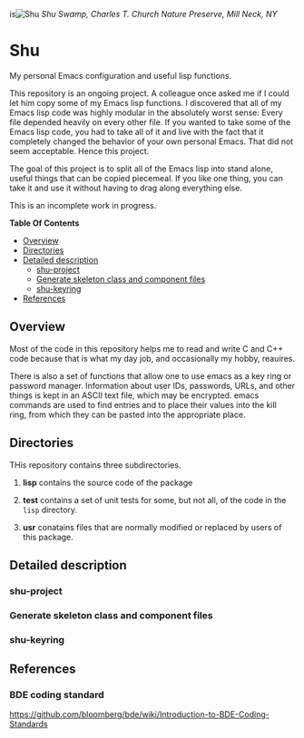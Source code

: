 is![Shu](https://raw.github.com/codesinger/shu/master/doc/shu-2011-l.png)
*Shu Swamp, Charles T. Church Nature Preserve, Mill Neck, NY*
# Shu #
My personal Emacs configuration and useful lisp functions.

This repository is an ongoing project.  A colleague once asked me if I could let him
copy some of my Emacs lisp functions.  I discovered that all of my Emacs lisp code
was highly modular in the absolutely worst sense: Every file depended heavily on every
other file.  If you wanted to take some of the Emacs lisp code, you had to take all
of it and live with the fact that it completely changed the behavior of your own
personal Emacs.  That did not seem acceptable.  Hence this project.

The goal of this project is to split all of the Emacs lisp into stand alone, useful
things that can be copied piecemeal.  If you like one thing, you can take it and use
it without having to drag along everything else.

This is an incomplete work in progress.


**Table Of Contents**

* [Overview](#overview)
* [Directories](#directories)
* [Detailed description](#detaileddescription)
  * [shu-project](#shu-project)
  * [Generate skeleton class and component files](#generatedcode)
  * [shu-keyring](#shu-keyring)
* [References](#references)


## Overview ##

Most of the code in this repository helps me to read and write C and C++ code
because that is what my day job, and occasionally my hobby, reauires.

There is also a set of functions that allow one to use emacs as a key ring or
password manager.  Information about user IDs, passwords, URLs, and other things is
kept in an ASCII text file, which may be encrypted.  emacs commands are used to find
entries and to place their values into the kill ring, from which they can be pasted
into the appropriate place.

## Directories ##

THis repository contains three subdirectories.

 1. **lisp** contains the source code of the package

 2. **test** contains a set of unit tests for some, but not all, of the code in the
   `lisp` directory.

 3. **usr** conatains files that are normally modified or replaced by users of this
   package.



## Detailed description <a name=detaileddescription></a>


### shu-project ###



### Generate skeleton class and component files <a name=generatecode></a>



### shu-keyring ###



## References ##


### BDE coding standard ###


<https://github.com/bloomberg/bde/wiki/Introduction-to-BDE-Coding-Standards>
